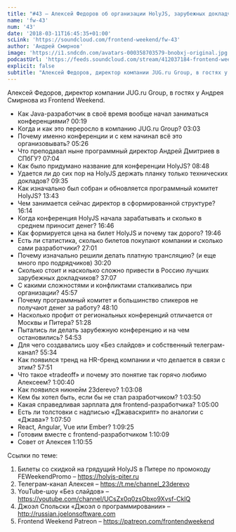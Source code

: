 ```yaml
---
title: "#43 – Алексей Федоров об организации HolyJS, зарубежных докладчиках и конференционном бизнесе"
name: 'fw-43'
num: '43'
date: '2018-03-11T16:45:35+01:00'
scLink: 'https://soundcloud.com/frontend-weekend/fw-43'
author: 'Андрей Смирнов'
image: 'https://i1.sndcdn.com/avatars-000358703579-bnobxj-original.jpg'
podcastUrl: 'https://feeds.soundcloud.com/stream/412037184-frontend-weekend-fw-43.m4a'
explicit: false
subtitle: "Алексей Федоров, директор компании JUG.ru Group, в гостях у Андрея Смирнова из Frontend Weekend.  "
---
```

Алексей Федоров, директор компании JUG.ru Group, в гостях у Андрея Смирнова из Frontend Weekend.  

- Как Java-разработчик в своё время вообще начал заниматься конференциями? <timecode>00:19</timecode>
- Когда и как это переросло в компанию JUG.ru Group? <timecode>03:03</timecode>
- Почему именно конференции и с кем начинал всё это организовывать? <timecode>05:26</timecode>
- Что преподавал ныне программный директор Андрей Дмитриев в СПбГУ? <timecode>07:04</timecode>
- Как было придумано название для конференции HolyJS? <timecode>08:48</timecode>
- Удается ли до сих пор на HolyJS держать планку только технических докладов? <timecode>09:35</timecode>
- Как изначально был собран и обновляется программный комитет HolyJS? <timecode>13:43</timecode>
- Чем занимается сейчас директор в сформированной структуре? <timecode>16:14</timecode>
- Когда конференция HolyJS начала зарабатывать и сколько в среднем приносит денег? <timecode>16:46</timecode>
- Как формируется цена на билет HolyJS и почему так дорого? <timecode>19:46</timecode>
- Есть ли статистика, сколько билетов покупают компании и сколько сами разработчики? <timecode>27:01</timecode>
- Почему изначально решили делать платную трансляцию? (и еще много про подрядчиков) <timecode>30:20</timecode>
- Сколько стоит и насколько сложно привести в Россию лучших зарубежных докладчиков? <timecode>37:07</timecode>
- С какими сложностями и конфликтами сталкивались при организации? <timecode>45:57</timecode> 
- Почему программный комитет и большинство спикеров не получают денег за работу? <timecode>48:10</timecode>
- Насколько профит от региональных конференций отличается от Москвы и Питера? <timecode>51:28</timecode>
- Пытались ли делать зарубежную конференцию и на чем остановились? <timecode>54:53</timecode>
- Для чего создавались шоу «Без слайдов» и собственный телеграм-канал? <timecode>55:34</timecode>
- Как появился тренд на HR-бренд компании и что делается в связи с этим? <timecode>57:51</timecode>
- Что такое «tradeoff» и почему это понятие так горячо любимо Алексеем? <timecode>1:00:40</timecode>
- Как появился никнейм 23derevo? <timecode>1:03:08</timecode>
- Кем бы хотел быть, если бы не стал разработчиком? <timecode>1:03:50</timecode>
- Какая справедливая зарплата для frontend-разработчика? <timecode>1:05:00</timecode>
- Есть ли толстовки с надписью «Джаваскрипт» по аналогии с «Джава»? <timecode>1:07:50</timecode>
- React, Angular, Vue или Ember? <timecode>1:09:25</timecode>
- Готовим вместе с frontend-разработчиком <timecode>1:10:09</timecode>
- Совет от Алексея <timecode>1:10:55</timecode>

Ссылки по теме:
1) Билеты со скидкой на грядущий HolyJS в Питере по промокоду FEWeekendPromo – https://holyjs-piter.ru
2) Телеграм-канал Алексея – https://t.me/channel_23derevo
3) YouTube-шоу «Без слайдов» – https://youtube.com/channel/UCsZx0q0zsObxo9Xvsf-CklQ
4) Джоэл Спольски «Джоэл о программировании» – http://russian.joelonsoftware.com
5) Frontend Weekend Patreon – https://patreon.com/frontendweekend